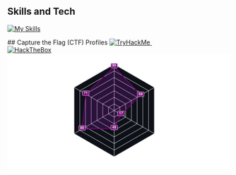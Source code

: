 <!--[![Typing SVG](https://readme-typing-svg.herokuapp.com?font=Fira+Code&duration=2000&pause=500&color=1FF773&multiline=true&width=435&height=180&lines=nc+-lvnp+1337;listening+on+%5Bany%5D+1337+...;connect+to+%5BTwilight4%5D+profile;%24+script+%2Fdev%2Fnull+-c+bash;Twilight4%40profile%3A~%24+.%2Fexploit;..............................;............PwN3d!............;..............................;..............................;..............................;..............................;..............................;)](https://git.io/typing-svg)

&nbsp;
<!--💬GREETINGSTITLE / FONTS: https://www.thefancytext.com/ and then paste on 🌐WEBSITE: https://github.com/denvercoder1/readme-typing-svg -->
<!--<p align="center">
<img src="https://readme-typing-svg.herokuapp.com?font=Orbitron&pause=1000&color=27F76A&width=360&lines=%E2%96%91A%E2%96%91C%E2%96%91C%E2%96%91E%E2%96%91S%E2%96%91S%E2%96%91+%E2%96%91G%E2%96%91A%E2%96%91I%E2%96%91N%E2%96%91E%E2%96%91D%E2%96%91">
-->

<!-- ###########################################  ########################################### -->
<!--📊STATSGRAPH / 🌐WEBSITE: https://github.com/Twilight4/github-readme-stats -->
<!--<h3 align="center"> Github Stats </h3>-->
<!--
            &nbsp; -> space
            &emsp; -> 4x(&nbsp;)
-->

<!--<p align="center">
  <img src="http://github-readme-streak-stats.herokuapp.com?user=Twilight4&theme=tokyonight&date_format=j%20M%5B%20Y%5D&border=1A1B27"/>
</p>

<p align="center">
  <img src="https://github-readme-stats.vercel.app/api/top-langs/?username=Twilight4&layout=compact&theme=tokyonight" alt="Twilight4's top language stats" /> 
</p>-->

<!-- Important Projects -->
<!--<h3 align="center"> Important Projects </h3>-->
<!--## Important Projects
<a href="https://github.com/Twilight4/dotfiles">
  <img src="https://github-readme-stats.vercel.app/api/pin/?username=Twilight4&repo=dotfiles&layout=compact&theme=tokyonight" />
</a>
&emsp;&emsp;
<a href="https://github.com/Twilight4/nobility">
  <img src="https://github-readme-stats.vercel.app/api/pin/?username=Twilight4&repo=nobility&layout=compact&theme=tokyonight" />
</a>-->
<!-- Important Projects -->

<!-- ###########################################  ########################################### -->
<!-- Skills -->
## Skills and Tech
[![My Skills](https://skillicons.dev/icons?i=linux,arch,kali,bash,git,github,githubactions,gitlab,docker,aws,md,nginx,prometheus,terraform,kubernetes,jenkins,ansible,emacs,neovim&perline=13&theme=dark)](https://skillicons.dev)
<!-- Skills -->

<!-- Profiles -->
<!---->## Capture the Flag (CTF) Profiles

<a href="https://tryhackme.com/p/twilightt">
  <img src="https://tryhackme-badges.s3.amazonaws.com/twilightt.png" alt="TryHackMe">
</a>
&emsp;&emsp;&emsp;&emsp;&emsp;&emsp;&emsp;&emsp;&emsp;&emsp;
<a href="https://app.hackthebox.com/profile/1431815">
  <img src="https://www.hackthebox.eu/badge/image/1431815" alt="HackTheBox">
</a>

<a href="https://tryhackme.com/p/twilightt">
  <img src="skills.svg" alt="Skills">
</a>
<!-- Profiles -->

<!-- ###########################################  ########################################### -->
<!--About Me -->
<!--## 👨‍💻 [About Me](https://linktr.ee/twilight8)
### I am an offensive security self-taught enthusiast, passionate about cybersecurity and Red Teaming.
- I am specializing in the field of Red Teaming/Network Pentesting within the domain of offensive security which consists of the following assessments types: External/Internal Network (Infrastructure), Active Directory (AD), Social Engineering (SE), Wireless and Physical.
- I am also leveraging my expertise in: Cyber Threat Intelligence (CTI), OSINT Investigations, Black Box Testing, APTs, Linux and Operational Security (OPSEC). 
[![Typing SVG](https://readme-typing-svg.herokuapp.com?color=1FF773&width=750&lines=Cybersecurity,+Linux,+Coding,+Networking,+Privacy,+Freedom.)](https://git.io/typing-svg)-->
<!-- About Me -->

<!-- ###########################################  ########################################### -->
<!--&nbsp;
<p align="center">
<img src="https://i.imgur.com/x1KbuCq.gif" width="500">
<p align="center">
  <img src="https://github.com/Twilight4/Twilight4/blob/snake/snake-dark.svg#gh-light-mode-only"/>
  <img src="https://github.com/Twilight4/Twilight4/blob/snake/snake-dark.svg#gh-dark-mode-only"/>
</p>-->

<!-- ###########################################  ########################################### -->
<!--📈ACTIVITYGRAPH / 🌐WEBSITE: https://github.com/Ashutosh00710/github-readme-activity-graph#customization -->
<!--## 📈 Activity Graph
<p align="center">
<a href="https://github.com/Twilight4/github-readme-activity-graph">
            
 [![Twilight's github activity graph](https://github-readme-activity-graph.vercel.app/graph?username=Twilight4&theme=github-compact)](https://github.com/ashutosh00710/github-readme-activity-graph)-->
 
<!-- ########################################### END ########################################### -->
